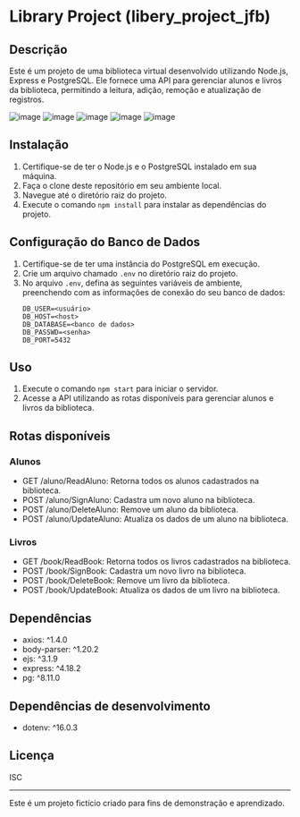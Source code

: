 # Library Project (libery_project_jfb)

## Descrição
Este é um projeto de uma biblioteca virtual desenvolvido utilizando Node.js, Express e PostgreSQL. Ele fornece uma API para gerenciar alunos e livros da biblioteca, permitindo a leitura, adição, remoção e atualização de registros.

![image](https://github.com/user-attachments/assets/5e34e9cb-93a1-46e8-b4bb-fafebf651adb)
![image](https://github.com/user-attachments/assets/44144b4f-5c7c-4411-af12-c951acc0d933)
![image](https://github.com/user-attachments/assets/b6a4ecb6-8247-4382-9533-e84edaf318b8)
![image](https://github.com/user-attachments/assets/0e7b7422-a0db-45e2-89f2-ed6a26b912e4)
![image](https://github.com/user-attachments/assets/85215e6c-df50-48f6-b047-746e87b74f5c)


## Instalação
1. Certifique-se de ter o Node.js e o PostgreSQL instalado em sua máquina.
2. Faça o clone deste repositório em seu ambiente local.
3. Navegue até o diretório raiz do projeto.
4. Execute o comando `npm install` para instalar as dependências do projeto.

## Configuração do Banco de Dados
1. Certifique-se de ter uma instância do PostgreSQL em execução.
2. Crie um arquivo chamado `.env` no diretório raiz do projeto.
3. No arquivo `.env`, defina as seguintes variáveis de ambiente, preenchendo com as informações de conexão do seu banco de dados:
   ```
   DB_USER=<usuário>
   DB_HOST=<host>
   DB_DATABASE=<banco de dados>
   DB_PASSWD=<senha>
   DB_PORT=5432
   ```

## Uso
1. Execute o comando `npm start` para iniciar o servidor.
2. Acesse a API utilizando as rotas disponíveis para gerenciar alunos e livros da biblioteca.

## Rotas disponíveis
### Alunos
- GET /aluno/ReadAluno: Retorna todos os alunos cadastrados na biblioteca.
- POST /aluno/SignAluno: Cadastra um novo aluno na biblioteca.
- POST /aluno/DeleteAluno: Remove um aluno da biblioteca.
- POST /aluno/UpdateAluno: Atualiza os dados de um aluno na biblioteca.

### Livros
- GET /book/ReadBook: Retorna todos os livros cadastrados na biblioteca.
- POST /book/SignBook: Cadastra um novo livro na biblioteca.
- POST /book/DeleteBook: Remove um livro da biblioteca.
- POST /book/UpdateBook: Atualiza os dados de um livro na biblioteca.

## Dependências
- axios: ^1.4.0
- body-parser: ^1.20.2
- ejs: ^3.1.9
- express: ^4.18.2
- pg: ^8.11.0

## Dependências de desenvolvimento
- dotenv: ^16.0.3

## Licença
ISC

---

Este é um projeto fictício criado para fins de demonstração e aprendizado.
